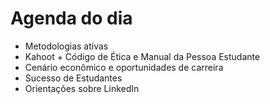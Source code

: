 # Agenda do dia

- Metodologias ativas
- Kahoot + Código de Ética e Manual da Pessoa Estudante
- Cenário econômico e oportunidades de carreira
- Sucesso de Estudantes
- Orientações sobre LinkedIn